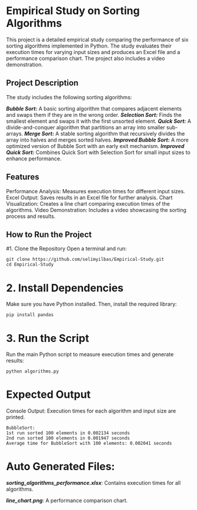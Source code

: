 # Empirical Study on Sorting Algorithms

This project is a detailed empirical study comparing the performance of six sorting algorithms implemented in Python. The study evaluates their execution times 
for varying input sizes and produces an Excel file and a performance comparison chart. The project also includes a video demonstration.

## Project Description
The study includes the following sorting algorithms:

***Bubble Sort:*** A basic sorting algorithm that compares adjacent elements and swaps them if they are in the wrong order.
***Selection Sort:*** Finds the smallest element and swaps it with the first unsorted element.
***Quick Sort:*** A divide-and-conquer algorithm that partitions an array into smaller sub-arrays.
***Merge Sort:*** A stable sorting algorithm that recursively divides the array into halves and merges sorted halves.
***Improved Bubble Sort:*** A more optimized version of Bubble Sort with an early exit mechanism.
***Improved Quick Sort:*** Combines Quick Sort with Selection Sort for small input sizes to enhance performance.


## Features
Performance Analysis: Measures execution times for different input sizes.
Excel Output: Saves results in an Excel file for further analysis.
Chart Visualization: Creates a line chart comparing execution times of the algorithms.
Video Demonstration: Includes a video showcasing the sorting process and results.


## How to Run the Project
#1. Clone the Repository
Open a terminal and run:

```
git clone https://github.com/selimyilbas/Empirical-Study.git
cd Empirical-Study
```

# 2. Install Dependencies
Make sure you have Python installed. Then, install the required library:

```
pip install pandas

```

# 3. Run the Script
Run the main Python script to measure execution times and generate results:

```
python algorithms.py
```


# Expected Output

Console Output:
Execution times for each algorithm and input size are printed.

```
BubbleSort:
1st run sorted 100 elements in 0.002134 seconds
2nd run sorted 100 elements in 0.001947 seconds
Average time for BubbleSort with 100 elements: 0.002041 seconds
```


# Auto Generated Files:

***sorting_algorithms_performance.xlsx***: Contains execution times for all algorithms.

***line_chart.png***: A performance comparison chart.





